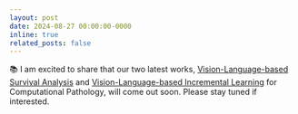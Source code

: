 ```yaml
---
layout: post
date: 2024-08-27 00:00:00-0000
inline: true
related_posts: false
---
```


📚 I am excited to share that our two latest works, [Vision-Language-based Survival Analysis](https://github.com/liupei101/VLSA) and [Vision-Language-based Incremental Learning](https://github.com/UESTC-nnLab/QPMIL-VL) for Computational Pathology, will come out soon. Please stay tuned if interested. 